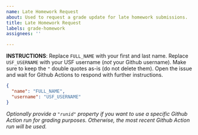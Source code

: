 ```yaml
---
name: Late Homework Request
about: Used to request a grade update for late homework submissions.
title: Late Homework Request
labels: grade-homework
assignees: ''

---
```


**INSTRUCTIONS**: Replace `FULL_NAME` with your first and last name. Replace `USF_USERNAME` with your USF username (*not* your Github username). Make sure to keep the `"` double quotes as-is (do not delete them). Open the issue and wait for Github Actions to respond with further instructions.

```json
{
  "name": "FULL_NAME",
  "username": "USF_USERNAME"
}
```

*Optionally provide a `"runid"` property if you want to use a specific Github Action run for grading purposes. Otherwise, the most recent Github Action run will be used.*
